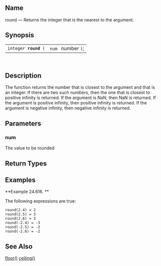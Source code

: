 <div id="xpf_round" class="refentry">

<div class="titlepage">

</div>

<div class="refnamediv">

## Name

round — Returns the integer that is the nearest to the argument.

</div>

<div class="refsynopsisdiv">

## Synopsis

<div id="xpf_syn_round" class="funcsynopsis">

|                           |                    |
|---------------------------|--------------------|
| `integer `**`round`**` (` | `num ` number `)`; |

<div class="funcprototype-spacer">

 

</div>

</div>

</div>

<div id="xpf_desc_round" class="refsect1">

## Description

The function returns the number that is closest to the argument and that
is an integer. If there are two such numbers, then the one that is
closest to positive infinity is returned. If the argument is NaN, then
NaN is returned. If the argument is positive infinity, then positive
infinity is returned. If the argument is negative infinity, then
negative infinity is returned.

</div>

<div id="xpf_params_round" class="refsect1">

## Parameters

<div id="id128855" class="refsect2">

### num

The value to be rounded

</div>

</div>

<div id="xpf_ret_round" class="refsect1">

## Return Types

</div>

<div id="xpf_examples_round" class="refsect1">

## Examples

<div id="xpf_ex_round" class="example">

**Example 24.616. **

<div class="example-contents">

The following expressions are true:

``` screen
round(2.4) = 2
round(2.5) = 3
round(2.6) = 3
round(-2.4) = -3
round(-2.5) = -2
round(-2.6) = -2
```

</div>

</div>

  

</div>

<div id="xpf_seealso_round" class="refsect1">

## See Also

<a href="xpf_floor.html" class="link" title="floor">floor()</a>
<a href="xpf_ceiling.html" class="link" title="ceiling">ceiling()</a>

</div>

</div>
